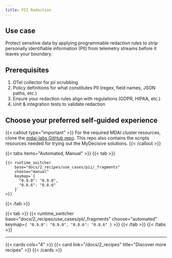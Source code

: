 ```yaml
---
title: PII Redaction
---
```


## Use case

Protect sensitive data by applying programmable redaction rules to strip personally identifiable information (PII) from telemetry streams before it leaves your boundary.

## Prerequisites

1. OTel collector for pii scrubbing
1. Policy definitions for what constitutes PII (regex, field names, JSON paths, etc.)
1. Ensure your redaction rules align with regulations (GDPR, HIPAA, etc.)
1. Unit & integration tests to validate redaction

## Choose your preferred self-guided experience

{{< callout type="important" >}}
  For the required MDAI cluster resources, clone the [mdai-labs GitHub repo](https://github.com/DecisiveAI/mdai-labs). This repo also contains the scripts resources needed for trying out the MyDecisive solutions.
{{< /callout >}}

{{< tabs items="Automated, Manual" >}}
  {{< tab >}}

    {{< runtime_switcher
        base="docs/2_recipes/use_cases/pii/_fragments"
        choose="manual"
        keymap=`{
          "0.9.0": "0.9.0",
          "0.8.6": "0.8.6"
        }`
    >}}
  {{< /tab >}}

  {{< tab >}}
    {{< runtime_switcher
        base="docs/2_recipes/use_cases/pii/_fragments"
        choose="automated"
        keymap=`{
          "0.9.0": "0.9.0",
          "0.8.6": "0.8.6"
        }`
    >}}
  {{< /tab >}}
{{< /tabs >}}

----

{{< cards cols="4" >}}
  {{< card link="/docs/2_recipes" title="Discover more recipes" >}}
{{< /cards >}}
